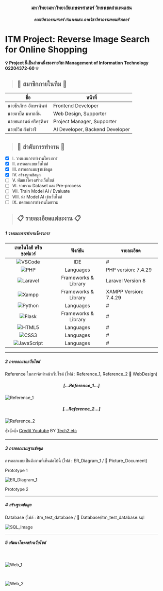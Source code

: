 <h3 align="center">มหาวิทยามหาวิทยาลัยเกษตรศาสตร์ วิทยาเขตกําแพงแสน</h3>
<h5 align="center">คณะวิศวกรรมศาตร์ กำแพงแสน ภาควิชาวิศวกรรมคอมพิวเตอร์</h5>

# ITM Project: Reverse Image Search for Online Shopping
**:bulb: Project นี้เป็นส่วนหนึ่งของรายวิชา Management of Information Technology 02204372-60 :bulb:**


> ## :man: สมาชิกภายในทีม :man:

| ชื่อ | หน้าที่ |
| ------------- | ------------- |
| นายธีรภัทร อักษรนันท์  | Frontend Developer |
| นายอาบิ๊ด มหากลั่น  | Web Design, Supporter |
| นายชนกานต์ ศรีศรุติพร  | Project Manager, Supporter |
| นายปวิช สังข์วารี  | AI Developer, Backend Developer |

> ## :checkered_flag: ลำดับการทำงาน :checkered_flag:

- [x] I. วางแผนการทำงานโครงการ
- [x] II. การออกแบบเว็บไซต์
- [x] III. การออกแบบฐานข้อมูล 
- [x] IV. สร้างฐานข้อมูล 
- [ ] V. พัฒนาโครงสร้างเว็บไซต์
- [ ] VI. รวบรวม Dataset และ Pre-process
- [ ] VII. Train Model AI / Evaluate
- [ ] VIII. นำ Model AI เข้าเว็บไซต์ 
- [ ] IX. ทดสอบการทำงานโดยรวม 

> ## :clipboard: รายละเอียดแต่ละงาน :clipboard:

##### _1 วางแผนการทำงานโครงการ_

| เทคโนโลยี หรือ ซอฟแวร์ | ฟังก์ชัน | รายละเอียด |
| :-------------: | :-------------: | ------------- |
| ![VSCode](https://img.shields.io/badge/VSCode-0078D4?style=for-the-badge&logo=visual%20studio%20code&logoColor=white) | IDE | # |
| ![PHP](https://img.shields.io/badge/PHP-777BB4?style=for-the-badge&logo=php&logoColor=white) | Languages| PHP version: 7.4.29 |
| ![Laravel](https://img.shields.io/badge/Laravel-FF2D20?style=for-the-badge&logo=laravel&logoColor=white) | Frameworks & Library | Laravel Version 8  |
| ![Xampp](https://img.shields.io/badge/Xampp-F37623?style=for-the-badge&logo=xampp&logoColor=white) | Frameworks & Library | XAMPP Version: 7.4.29 |
| ![Python](https://img.shields.io/badge/Python-FFD43B?style=for-the-badge&logo=python&logoColor=blue) | Languages | # |
| ![Flask](https://img.shields.io/badge/Flask-000000?style=for-the-badge&logo=flask&logoColor=white) | Frameworks & Library | # |
| ![HTML5](https://img.shields.io/badge/HTML5-E34F26?style=for-the-badge&logo=html5&logoColor=white) | Languages | # |
| ![CSS3](https://img.shields.io/badge/CSS3-1572B6?style=for-the-badge&logo=css3&logoColor=white) | Languages | # |
| ![JavaScript](https://img.shields.io/badge/JavaScript-323330?style=for-the-badge&logo=javascript&logoColor=F7DF1E) | Languages | # |

---
##### _2 การออกแบบเว็บไซต์_
Reference ในการจัดทำหน้าเว็บไซต์ (ไฟล์ : Reference_1, Reference_2 :file_folder: WebDesign)

<h5 align="center">[...Reference_1...]</h5>

![Reference_1](https://user-images.githubusercontent.com/75871892/218113513-9cc7d003-1f6f-476b-a31d-47d9908fe957.jpg)

<h5 align="center">[...Reference_2...]</h5>

![Reference_2](https://user-images.githubusercontent.com/75871892/218114005-c116e943-093d-4885-a98c-86efb21a2673.jpg)

:+1::+1::+1: [Credit Youtube](https://www.youtube.com/watch?v=P8YuWEkTeuE&list=LL&index=4&t=950s) BY [Tech2 etc](https://www.youtube.com/@Tech2etc)

---
##### _3 การออกแบบฐานข้อมูล_
การออกแบบเป็นดังภาพที่เห็นต่อไปนี้ (ไฟล์ : ER_Diagram_1 / :file_folder: Picture_Document)

Prototype 1


![ER_Diagram_1](https://user-images.githubusercontent.com/75871892/218267022-5d726e8f-daaf-40b8-abbf-2faf8ad6c074.jpg)
<br>


Prototype 2

---
##### _4 สร้างฐานข้อมูล_

Database (ไฟล์ : itm_test_database / :file_folder: Database/itm_test_database.sql 


![SQL_Image](https://user-images.githubusercontent.com/75871892/218263682-1701a9fe-3509-4062-b6b3-f5b0caac6220.jpg)

---
##### _5 พัฒนาโครงสร้างเว็บไซต์_
<br>

![Web_1](https://user-images.githubusercontent.com/75871892/218263858-f6f43f39-2b27-4369-8fa7-da0d7e7ea03e.jpg)


<br>

![Web_2](https://user-images.githubusercontent.com/75871892/218263864-d525da3f-5c8e-4846-90d9-b8d1f7b224f6.jpg)

